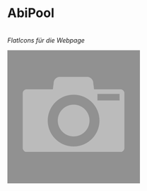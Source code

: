 <h1>AbiPool</h1>
<br><i>FlatIcons für die Webpage</i></br>

<img src="Sharp_Flat_Julius/placeholder.png"></img>